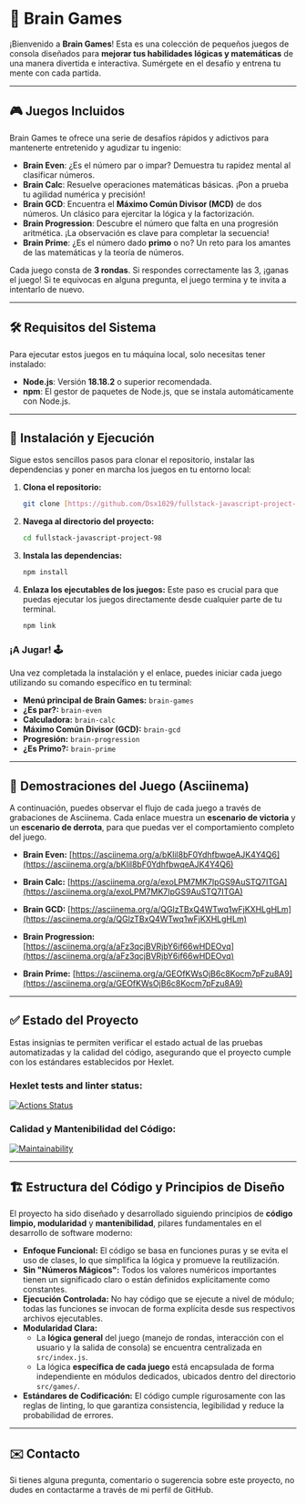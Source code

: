 # 🚀 Brain Games

¡Bienvenido a **Brain Games**! Esta es una colección de pequeños juegos de consola diseñados para **mejorar tus habilidades lógicas y matemáticas** de una manera divertida e interactiva. Sumérgete en el desafío y entrena tu mente con cada partida.

---

## 🎮 Juegos Incluidos

Brain Games te ofrece una serie de desafíos rápidos y adictivos para mantenerte entretenido y agudizar tu ingenio:

* **Brain Even**: ¿Es el número par o impar? Demuestra tu rapidez mental al clasificar números.
* **Brain Calc**: Resuelve operaciones matemáticas básicas. ¡Pon a prueba tu agilidad numérica y precisión!
* **Brain GCD**: Encuentra el **Máximo Común Divisor (MCD)** de dos números. Un clásico para ejercitar la lógica y la factorización.
* **Brain Progression**: Descubre el número que falta en una progresión aritmética. ¡La observación es clave para completar la secuencia!
* **Brain Prime**: ¿Es el número dado **primo** o no? Un reto para los amantes de las matemáticas y la teoría de números.

Cada juego consta de **3 rondas**. Si respondes correctamente las 3, ¡ganas el juego! Si te equivocas en alguna pregunta, el juego termina y te invita a intentarlo de nuevo.

---

## 🛠️ Requisitos del Sistema

Para ejecutar estos juegos en tu máquina local, solo necesitas tener instalado:

* **Node.js**: Versión **18.18.2** o superior recomendada.
* **npm**: El gestor de paquetes de Node.js, que se instala automáticamente con Node.js.

---

## 🚀 Instalación y Ejecución

Sigue estos sencillos pasos para clonar el repositorio, instalar las dependencias y poner en marcha los juegos en tu entorno local:

1.  **Clona el repositorio:**
    ```bash
    git clone [https://github.com/Dsx1029/fullstack-javascript-project-98.git](https://github.com/Dsx1029/fullstack-javascript-project-98.git)
    ```

2.  **Navega al directorio del proyecto:**
    ```bash
    cd fullstack-javascript-project-98
    ```

3.  **Instala las dependencias:**
    ```bash
    npm install
    ```

4.  **Enlaza los ejecutables de los juegos:**
    Este paso es crucial para que puedas ejecutar los juegos directamente desde cualquier parte de tu terminal.
    ```bash
    npm link
    ```

### ¡A Jugar! 🕹️

Una vez completada la instalación y el enlace, puedes iniciar cada juego utilizando su comando específico en tu terminal:

* **Menú principal de Brain Games:** `brain-games`
* **¿Es par?:** `brain-even`
* **Calculadora:** `brain-calc`
* **Máximo Común Divisor (GCD):** `brain-gcd`
* **Progresión:** `brain-progression`
* **¿Es Primo?:** `brain-prime`

---

## 👀 Demostraciones del Juego (Asciinema)

A continuación, puedes observar el flujo de cada juego a través de grabaciones de Asciinema. Cada enlace muestra un **escenario de victoria** y un **escenario de derrota**, para que puedas ver el comportamiento completo del juego.

* **Brain Even:**
    [https://asciinema.org/a/bKlil8bF0YdhfbwqeAJK4Y4Q6](https://asciinema.org/a/bKlil8bF0YdhfbwqeAJK4Y4Q6)

* **Brain Calc:**
    [https://asciinema.org/a/exoLPM7MK7IpGS9AuSTQ7ITGA](https://asciinema.org/a/exoLPM7MK7IpGS9AuSTQ7ITGA)

* **Brain GCD:**
    [https://asciinema.org/a/QGlzTBxQ4WTwq1wFjKXHLgHLm](https://asciinema.org/a/QGlzTBxQ4WTwq1wFjKXHLgHLm)

* **Brain Progression:**
    [https://asciinema.org/a/aFz3qcjBVRjbY6if66wHDEOvq](https://asciinema.org/a/aFz3qcjBVRjbY6if66wHDEOvq)

* **Brain Prime:**
    [https://asciinema.org/a/GEOfKWsOjB6c8Kocm7pFzu8A9](https://asciinema.org/a/GEOfKWsOjB6c8Kocm7pFzu8A9)

---

## ✅ Estado del Proyecto

Estas insignias te permiten verificar el estado actual de las pruebas automatizadas y la calidad del código, asegurando que el proyecto cumple con los estándares establecidos por Hexlet.

### Hexlet tests and linter status:
[![Actions Status](https://github.com/Dsx1029/fullstack-javascript-project-98/actions/workflows/hexlet-check.yml/badge.svg)](https://github.com/Dsx1029/fullstack-javascript-project-98/actions)

### Calidad y Mantenibilidad del Código:
[![Maintainability](https://qlty.sh/badges/ee0b5658-7939-4a69-a72b-f1da1bd070e6/maintainability.svg)](https://qlty.sh/gh/Dsx1029/projects/fullstack-javascript-project-98)

---

## 🏗️ Estructura del Código y Principios de Diseño

El proyecto ha sido diseñado y desarrollado siguiendo principios de **código limpio, modularidad** y **mantenibilidad**, pilares fundamentales en el desarrollo de software moderno:

* **Enfoque Funcional:** El código se basa en funciones puras y se evita el uso de clases, lo que simplifica la lógica y promueve la reutilización.
* **Sin "Números Mágicos":** Todos los valores numéricos importantes tienen un significado claro o están definidos explícitamente como constantes.
* **Ejecución Controlada:** No hay código que se ejecute a nivel de módulo; todas las funciones se invocan de forma explícita desde sus respectivos archivos ejecutables.
* **Modularidad Clara:**
    * La **lógica general** del juego (manejo de rondas, interacción con el usuario y la salida de consola) se encuentra centralizada en `src/index.js`.
    * La lógica **específica de cada juego** está encapsulada de forma independiente en módulos dedicados, ubicados dentro del directorio `src/games/`.
* **Estándares de Codificación:** El código cumple rigurosamente con las reglas de linting, lo que garantiza consistencia, legibilidad y reduce la probabilidad de errores.

---

## ✉️ Contacto

Si tienes alguna pregunta, comentario o sugerencia sobre este proyecto, no dudes en contactarme a través de mi perfil de GitHub.
